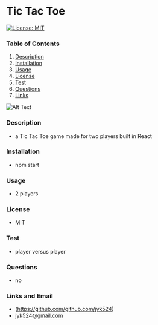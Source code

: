 # Tic Tac Toe

[![License: MIT](https://img.shields.io/badge/License-MIT-yellow.svg)](https://opensource.org/licenses/MIT)

### Table of Contents

1. [Description](#description)
2. [Installation](#installation)
3. [Usage](#usage)
4. [License](#license)
5. [Test](#test)
6. [Questions](#questions)
7. [Links](#links)

![Alt Text](https://github.com/jyk524/React-TicTacToe/blob/main/src/images/TicTacToe%20React.gif)

### Description

- a Tic Tac Toe game made for two players built in React

### Installation

- npm start

### Usage

- 2 players

### License

- MIT

### Test

- player versus player

### Questions

- no

### Links and Email

- (https://github.com/github.com/jyk524)
- jyk524@gmail.com
